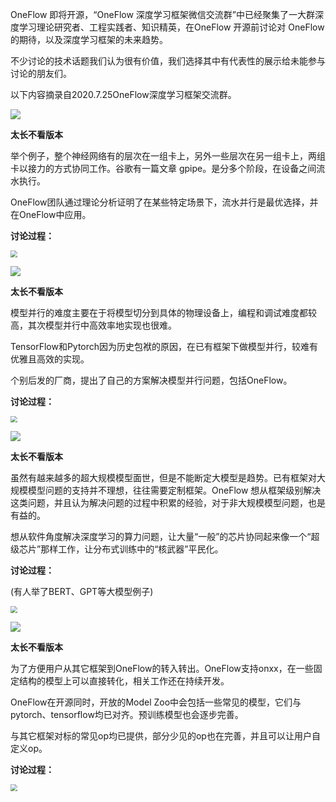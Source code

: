 OneFlow 即将开源，“OneFlow 深度学习框架微信交流群”中已经聚集了一大群深度学习理论研究者、工程实践者、知识精英，在OneFlow 开源前讨论对 OneFlow 的期待，以及深度学习框架的未来趋势。 

不少讨论的技术话题我们认为很有价值，我们选择其中有代表性的展示给未能参与讨论的朋友们。

以下内容摘录自2020.7.25OneFlow深度学习框架交流群。

![](./imgs/1.jpg)

**太长不看版本**

举个例子，整个神经网络有的层次在一组卡上，另外一些层次在另一组卡上，两组卡以接力的方式协同工作。谷歌有一篇文章 gpipe。是分多个阶段，在设备之间流水执行。 

OneFlow团队通过理论分析证明了在某些特定场景下，流水并行是最优选择，并在OneFlow中应用。

**讨论过程：**

<img src="./imgs/2.jpg" style="zoom: 67%;" />

![](./imgs/3.jpg)

**太长不看版本**

模型并行的难度主要在于将模型切分到具体的物理设备上，编程和调试难度都较高，其次模型并行中高效率地实现也很难。 

TensorFlow和Pytorch因为历史包袱的原因，在已有框架下做模型并行，较难有优雅且高效的实现。 

个别后发的厂商，提出了自己的方案解决模型并行问题，包括OneFlow。

**讨论过程：**

<img src="./imgs/4.jpg" style="zoom:67%;" />

![](./imgs/5.jpg)

**太长不看版本**

虽然有越来越多的超大规模模型面世，但是不能断定大模型是趋势。已有框架对大规模模型问题的支持并不理想，往往需要定制框架。OneFlow 想从框架级别解决这类问题，并且认为解决问题的过程中积累的经验，对于非大规模模型问题，也是有益的。 

想从软件角度解决深度学习的算力问题，让大量“一般”的芯片协同起来像一个“超级芯片”那样工作，让分布式训练中的“核武器”平民化。

**讨论过程：**

(有人举了BERT、GPT等大模型例子)

<img src="./imgs/6.jpg" style="zoom:67%;" />

![](./imgs/7.jpg)

**太长不看版本**

为了方便用户从其它框架到OneFlow的转入转出。OneFlow支持onxx，在一些固定结构的模型上可以直接转化，相关工作还在持续开发。 

OneFlow在开源同时，开放的Model Zoo中会包括一些常见的模型，它们与pytorch、tensorflow均已对齐。预训练模型也会逐步完善。 

与其它框架对标的常见op均已提供，部分少见的op也在完善，并且可以让用户自定义op。

**讨论过程：**

<img src="./imgs/8.jpg" style="zoom:67%;" />